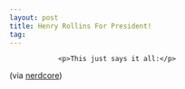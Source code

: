 ```yaml
---
layout: post
title: Henry Rollins For President!
tag: 
---
```



                <p>This just says it all:</p>
<div style="text-align:center"><object type="application/x-shockwave-flash" style="width:425px; height:350px" data="http://www.youtube.com/v/Wnexu_eGyYs"><param name="movie" value="http://www.youtube.com/v/Wnexu_eGyYs"></param></object></div>
<p>(via <a href="http://www.nerdcore.de/wp/2006/12/13/net-neutrality-oder-da-hat-aber-einer-einen-hals/">nerdcore</a>)</p>
            
